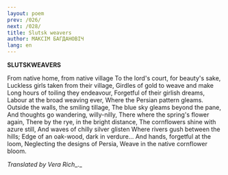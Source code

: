 ```yaml
---
layout: poem
prev: /026/
next: /028/
title: Slutsk weavers
author: МАКСІМ БАГДАНОВІЧ
lang: en
---
```



 
**SLUTSKWEAVERS**

From native home, from native village To the lord's court, for beauty's sake, Luckless girls taken from their village, Girdles of gold to weave and make Long hours of toiling they endeavour, Forgetful of their girlish dreams, Labour at the broad weaving ever, Where the Persian pattern gleams. Outside the walls, the smiling tillage, The blue sky gleams beyond the pane, And thoughts go wandering, willy-nilly, There where the spring's flower again, There by the rye, in the bright distance, The cornflowers shine with azure still, And waves of chilly silver glisten Where rivers gush between the hills; Edge of an oak-wood, dark in verdure... And hands, forgetful at the loom, Neglecting the designs of Persia, Weave in the native cornflower bloom.

_Translated by Vera Rich__._
